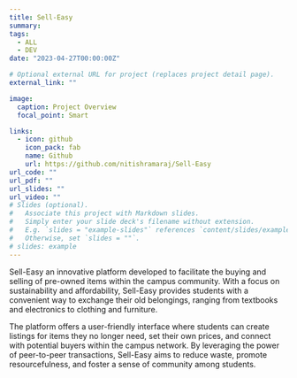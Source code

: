 ```yaml
---
title: Sell-Easy
summary:
tags:
  - ALL
  - DEV
date: "2023-04-27T00:00:00Z"

# Optional external URL for project (replaces project detail page).
external_link: ""

image:
  caption: Project Overview
  focal_point: Smart

links:
  - icon: github
    icon_pack: fab
    name: Github
    url: https://github.com/nitishramaraj/Sell-Easy
url_code: ""
url_pdf: ""
url_slides: ""
url_video: ""
# Slides (optional).
#   Associate this project with Markdown slides.
#   Simply enter your slide deck's filename without extension.
#   E.g. `slides = "example-slides"` references `content/slides/example-slides.md`.
#   Otherwise, set `slides = ""`.
# slides: example
---
```


Sell-Easy an innovative platform developed to facilitate the buying and selling of pre-owned items within the campus community. With a focus on sustainability and affordability, Sell-Easy provides students with a convenient way to exchange their old belongings, ranging from textbooks and electronics to clothing and furniture.

The platform offers a user-friendly interface where students can create listings for items they no longer need, set their own prices, and connect with potential buyers within the campus network. By leveraging the power of peer-to-peer transactions, Sell-Easy aims to reduce waste, promote resourcefulness, and foster a sense of community among students.
